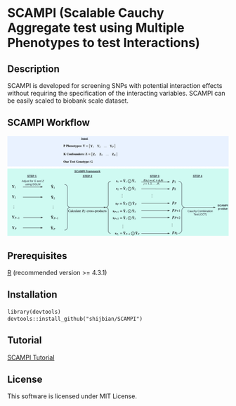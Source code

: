 # SCAMPI (Scalable Cauchy Aggregate test using Multiple Phenotypes to test Interactions)

## Description
SCAMPI is developed for screening SNPs with potential interaction effects without requiring the specification of the interacting variables. SCAMPI can be easily scaled to biobank scale dataset.

## SCAMPI Workflow

![SCAMPI Workflow](docs/SCAMPI_WORKFLOW.png)

## Prerequisites
<a href="https://www.r-project.org">R</a> (recommended version >= 4.3.1)

## Installation

```
library(devtools)
devtools::install_github("shijbian/SCAMPI")
```

## Tutorial
<a href="https://rpubs.com/shijbian/SCAMPI_Tutorial">SCAMPI Tutorial</a>

## License
This software is licensed under MIT License.

